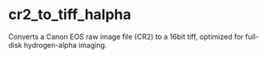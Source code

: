 # cr2_to_tiff_halpha
Converts a Canon EOS raw image file (CR2) to a 16bit tiff, optimized for full-disk hydrogen-alpha imaging.
